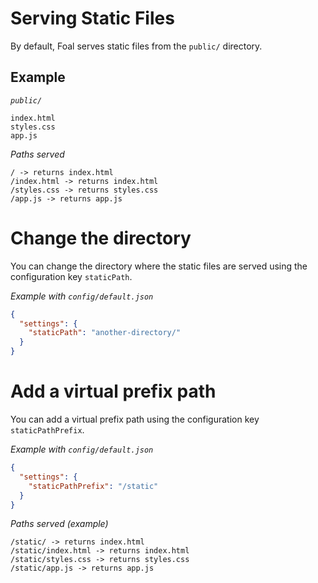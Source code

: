 # Serving Static Files

By default, Foal serves static files from the `public/` directory.

## Example

*`public/`*
```
index.html
styles.css
app.js
```

*Paths served*
```
/ -> returns index.html
/index.html -> returns index.html
/styles.css -> returns styles.css
/app.js -> returns app.js
```

# Change the directory

You can change the directory where the static files are served using the configuration key `staticPath`.

*Example with `config/default.json`*
```json
{
  "settings": {
    "staticPath": "another-directory/"
  }
}
```

# Add a virtual prefix path

You can add a virtual prefix path using the configuration key `staticPathPrefix`.

*Example with `config/default.json`*
```json
{
  "settings": {
    "staticPathPrefix": "/static"
  }
}
```

*Paths served (example)*
```
/static/ -> returns index.html
/static/index.html -> returns index.html
/static/styles.css -> returns styles.css
/static/app.js -> returns app.js
```

